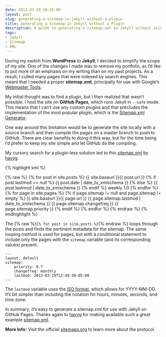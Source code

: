 ```yaml
---
date: 2013-03-29 10:26:00
layout: post
slug: generating-a-sitemap-in-jekyll-without-a-plugin
title: Generating a Sitemap in Jekyll without a Plugin
description: A guide to generating a sitemap.xml in Jekyll without using a plugin.
tags:
- Jekyll
- Sitemap
- XML
---
```


During my switch from **WordPress** to **Jekyll**, I decided to simplify the scope of my site. One of the changes I made was to remove my portfolio, as I’d like to put more of an emphasis on my writing than on my past projects. As a result, I culled many pages that were indexed by search engines. This meant that I needed a proper **sitemap.xml**, principally for use with Google’s [Webmaster Tools](www.google.com/webmasters/tools).

My initial thought was to find a plugin, but I then realized that wasn’t possible. I host the site on **GitHub Pages**, which runs Jekyll in `--safe` mode. This means that I can’t use any custom plugins and that precludes the implementation of the most popular plugin, which is the [Sitemap.xml Generator](http://www.kinnetica.com/projects/jekyll-sitemap-generator/).

One way around this limitation would be to generate the site locally with a source branch and then compile the pages on a master branch to push to GitHub. There are clear benefits to doing it this way, but for the time being I’d prefer to keep my site simple and let GitHub do the compiling.

My cursory search for a plugin-less solution led to this [sitemap.xml](https://github.com/havvg/havvg.github.com/blob/master/sitemap.xml) by [havvg](https://github.com/havvg).

{% highlight xml %}
<?xml version="1.0" encoding="UTF-8"?>
<urlset xmlns:xsi="http://www.w3.org/2001/XMLSchema-instance" xsi:schemaLocation="http://www.sitemaps.org/schemas/sitemap/0.9 http://www.sitemaps.org/schemas/sitemap/0.9/sitemap.xsd" xmlns="http://www.sitemaps.org/schemas/sitemap/0.9">
{% raw %} 
  {% for post in site.posts %}
  <url>
    <loc>{{ site.baseurl }}{{ post.url }}</loc>
    {% if post.lastmod == null %}
    <lastmod>{{ post.date | date_to_xmlschema }}</lastmod>
    {% else %}
    <lastmod>{{ post.lastmod | date_to_xmlschema }}</lastmod>
    {% endif %}
    <changefreq>weekly</changefreq>
    <priority>1.0</priority>
  </url>
  {% endfor %}
  {% for page in site.pages %}
  {% if page.sitemap != null and page.sitemap != empty %}
  <url>
    <loc>{{ site.baseurl }}{{ page.url }}</loc>
    <lastmod>{{ page.sitemap.lastmod | date_to_xmlschema }}</lastmod>
    <changefreq>{{ page.sitemap.changefreq }}</changefreq>
    <priority>{{ page.sitemap.priority }}</priority>
  </url>
  {% endif %}
  {% endfor %}
{% endraw %}
</urlset>
{% endhighlight %}

The {% raw %}`{% for post in site.posts %}`{% endraw %} loops through the posts and finds the pertinent metadata for the sitemap. The same looping method is used for pages, but with a conditional statement to include only the pages with the `sitemap` variable (and its corresponding values) present.

    ---
    layout: default
    sitemap:
        priority: 0.7
        changefreq: monthly
        lastmod: 2013-03-29T12:49:30-05:00
    ---

The `lastmod` variable uses the [ISO format](http://wwp.greenwichmeantime.com/info/iso.htm), which allows for YYYY-MM-DD. It’s bit simpler than including the notation for hours, minutes, seconds, and time zone.

In summary, it’s easy to generate a sitemap.xml for use with Jekyll on GitHub Pages. Thanks again to [havvg](https://github.com/havvg) for making available such a great example [sitemap.xml](https://github.com/havvg/havvg.github.com/blob/master/sitemap.xml).

<div class="gray-box">
  <p><strong>More Info:</strong> Visit the official <a href="http://www.sitemaps.org/">sitemaps.org</a> to learn more about the protocol.</p>
</div>